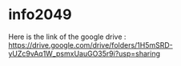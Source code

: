 # info2049

Here is the link of the google drive : https://drive.google.com/drive/folders/1H5mSRD-yUZc9vAq1W_psmxUauGO35r9i?usp=sharing
